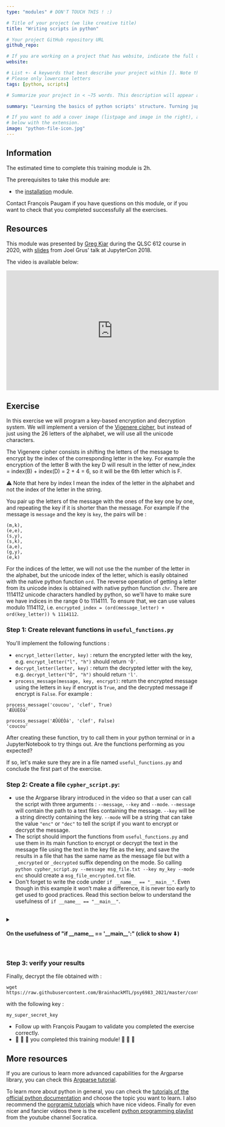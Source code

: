 ```yaml
---
type: "modules" # DON'T TOUCH THIS ! :)

# Title of your project (we like creative title)
title: "Writing scripts in python"

# Your project GitHub repository URL
github_repo:

# If you are working on a project that has website, indicate the full url including "https://" below or leave it empty.
website:

# List +- 4 keywords that best describe your project within []. Note that the project summary also involves a number of key words. Those are listed on top of the [github repository](https://github.com/PSY6983-2021/project_template), click `manage topics`.
# Please only lowercase letters
tags: [python, scripts]

# Summarize your project in < ~75 words. This description will appear at the top of your page and on the list page with other projects..

summary: "Learning the basics of python scripts' structure. Turning jupyter notebooks into scripts that can be run from anywhere. Introduction to the argument parser."

# If you want to add a cover image (listpage and image in the right), add it to your directory and indicate the name
# below with the extension.
image: "python-file-icon.jpg"
---
```

<!-- This is an html comment and this won't appear in the rendered page. You are now editing the "content" area, the core of your description. Everything that you can do in markdown is allowed below. We added a couple of comments to guide your through documenting your progress. -->

## Information

The estimated time to complete this training module is 2h.

The prerequisites to take this module are:
 * the [installation](/modules/installation) module.

Contact François Paugam if you have questions on this module, or if you want to check that you completed successfully all the exercises.

## Resources
This module was presented by [Greg Kiar](https://github.com/gkiar) during the QLSC 612 course in 2020, with [slides](https://docs.google.com/presentation/d/1n2RlMdmv1p25Xy5thJUhkKGvjtV-dkAIsUXP-AL4ffI/edit#slide=id.g362da58057_0_1) from Joel Grus' talk at JupyterCon 2018.

The video is available below:
<iframe width="560" height="315" src="https://www.youtube.com/embed/zpOQENxs1G4" title="YouTube video player" frameborder="0" allow="accelerometer; autoplay; clipboard-write; encrypted-media; gyroscope; picture-in-picture" allowfullscreen></iframe>


## Exercise

In this exercise we will program a key-based encryption and decryption system. We will implement a version of the [Vigenere cipher](https://en.wikipedia.org/wiki/Vigen%C3%A8re_cipher), but instead of just using the 26 letters of the alphabet, we will use all the unicode characters.

The Vigenere cipher consists in shifting the letters of the message to encrypt by the index of the corresponding letter in the key. For example the encryption of the letter B with the key D will result in the letter of new_index = index(B) + index(D) = 2 + 4 = 6, so it will be the 6th letter which is F.

:warning: Note that here by index I mean the index of the letter in the alphabet and not the index of the letter in the string.


You pair up the letters of the message with the ones of the key one by one, and repeating the key if it is shorter than the message. For example if the message is `message` and the key is `key`, the pairs will be :
```
(m,k),
(e,e),
(s,y),
(s,k),
(a,e),
(g,y),
(e,k)
```

For the indices of the letter, we will not use the the number of the letter in the alphabet, but the unicode index of the letter, which is easily obtained with the native python function `ord`. The reverse operation of getting a letter from its unicode index is obtained with native python function `chr`. There are 1114112 unicode characters handled by python, so we'll have to make sure we have indices in the range 0 to 1114111. To ensure that, we can use values modulo 1114112, i.e. `encrypted_index = (ord(message_letter) + ord(key_letter)) % 1114112`.

### Step 1: Create relevant functions in `useful_functions.py`

  You'll implement the following functions :
  * `encrypt_letter(letter, key)` : return the encrypted letter with the key, e.g. `encrypt_letter("l", "h")` should return `'Ô'`.
  * `decrypt_letter(letter, key)` : return the decrypted letter with the key, e.g. `decrypt_letter("Ô", "h")` should return `'l'`.
  * `process_message(message, key, encrypt)`: return the encrypted message using the letters in `key` if encrypt is `True`, and the decrypted message if encrypt is `False`. For example :
```
process_message('coucou', 'clef', True)
'ÆÛÚÉÒá'

process_message('ÆÛÚÉÒá', 'clef', False)
'coucou'
```

After creating these function, try to call them in your python terminal or in a JupyterNotebook to try things out.
Are the functions performing as you expected?

If so, let's make sure they are in a file named `useful_functions.py` and conclude the first part of the exercise.

### Step 2: Create a file `cypher_script.py`:

* use the Argparse library introduced in the video so that a user can call the script with three arguments : `--message`, `--key` and `--mode`. `--message` will contain the path to a text files containing the message. `--key` will be a string directly containing the key. `--mode` will be a string that can take the value `"enc"` or `"dec"` to tell the script if you want to encrypt or decrypt the message.
* The script should import the functions from `useful_functions.py` and use them in its main function to encrypt or decrypt the text in the message file using the text in the key file as the key, and save the results in a file that has the same name as the message file but with a `_encrypted` or `_decrypted` suffix depending on the mode. So calling `python cypher_script.py --message msg_file.txt --key my_key --mode enc` should create a `msg_file_encrypted.txt` file.
* Don't forget to write the code under `if __name__ == "__main__"`. Even though in this example it won’t make a difference, it is never too early to get used to good practices. Read this section below to understand the usefulness of `if __name__ == "__main__"`.

<br/>

<details>

<summary> <h4> On the usefulness of "if __name__ == '__main__':" (click to show &#11015) <h4/></summary>

It is not obvious why you should put the `if __name__ == "__main__":` line in your script. Indeed in a lot of cases, putting it or not won't change anything to how your code runs. But in specific settings with multiple scripts importing from each pother, not putting it in can quickly lead to a nightmare.
To give you an insight of how and why it is useful, here is an example (if you don't want to read or if you want complementary explanations, here is [a nice youtube video](https://www.youtube.com/watch?v=g_wlZ9IhbTs) about it).

Suppose you have a script to fit a Ridge model on provided data, judiciously named `fit_Ridge.py`, which looks like this :
```
#!/usr/bin/env python
import argparse
import pickle  # pickle is a librairie to save and load python objects.
import numpy as np
from sklearn.linear_model import Ridge

def fit_Ridge_model(X, Y):
    model = Ridge()
    model.fit(X, Y)
    return model

parser = argparse.ArgumentParser()
parser.add_argument("--X_data_path", type=str)
parser.add_argument("--Y_data_path", type=str)
parser.add_argument("--output_path", type=str)
args = parser.parse_args()

X = np.load(args.X_data_path)
Y = np.load(args.Y_data_path)
model = fit_Ridge_model(X, Y)
pickle.dump(model, open(args.output_path, 'wb'))
```
This script allows the user to provide the paths to two numpy files as data to fit a Ridge model, and to save the model to the provided path with a command like :
```
python fit_Ridge.py --X_data_path data_folder/X.npy --Y_data_path data_folder/Y.npy --output_path models/Ridge.pk
```
There is no `if __name__ == "__main__":` to be seen but, used on its own, the script works fine.

But later, you write an other script `compare_to_Lasso.py` that compare Ridge and Lasso models on the same data, so you need to fit a Ridge model again. Eager to apply the good practices of programming, you judiciously decide not to duplicate the code for fitting a ridge model, but to import the `fit_Ridge_model` function from the `fit_Ridge.py`. Thus your second script looks like that :
```
#!/usr/bin/env python
import numpy as np
import argparse
from sklearn.linear_model import Lasso
from fit_Ridge import fit_Ridge_model

parser = argparse.ArgumentParser()
parser.add_argument("--X_data_path", type=str)
parser.add_argument("--Y_data_path", type=str)
args = parser.parse_args()

X = np.load(args.X_data_path)
Y = np.load(args.Y_data_path)

ridge_model = fit_Ridge_model(X, Y)
lasso_model = Lasso()
lasso_model.fit(X, Y)

ridge_score = ridge_model.score(X, Y)
lasso_score = lasso_model.score(X, Y)

if Ridge_score > lasso_score:
    print("Ridge model is better.")
else:
    print("Lasso model is better.")
```

It seems fine but here when you try to call
```
python compare_to_Lasso.py --X_data_path data_folder/x.npy --Y_data_path data_folder/Y.npy
```
you get an error :
```
Traceback (most recent call last):
  File "compare_lasso_ridge.py", line 5, in <module>
    from fit_Ridge import fit_Ridge_model
  File "/Users/francois/scratch/fit_Ridge.py", line 21, in <module>
    pickle.dump(model, open(args.output_path, 'wb'))
TypeError: expected str, bytes or os.PathLike object, not NoneType
```

The error shows that the script tried to save a model to the path `args.output_path`, which was not defined so it was set to None and raised a TypeError. But our `compare_to_Lasso.py` script never tries to save a model ! Indeed looking at the other lines of the error message, we see that it comes from the import. In fact what happens is that when we try to import the `fit_Ridge_model` function from the `fit_Ridge.py` file, python will read the entire file and execute everything that is written in it, so it will try to fit a Ridge model and to save it. But we don't want python to execute everything, we just want it to read the definition of the `fit_Ridge_model` function. That is why here we absolutely need the `if __name__ == "__main__":`, so we modify the `fit_Ridge.py` script like that :
```
#!/usr/bin/env python
import argparse
import pickle  # pickle is a librairie to save and load python objects.
import numpy as np
from sklearn.linear_model import Ridge

def fit_Ridge_model(X, Y):
    model = Ridge()
    model.fit(X, Y)
    return model

if __name__ == "__main__":
    parser = argparse.ArgumentParser()
    parser.add_argument("--X_data_path", type=str)
    parser.add_argument("--Y_data_path", type=str)
    parser.add_argument("--output_path", type=str)
    args = parser.parse_args()

    X = np.load(args.X_data_path)
    Y = np.load(args.Y_data_path)
    model = fit_Ridge_model(X, Y)
    pickle.dump(model, open(args.output_path, 'wb'))
```
Now when importing from this script, python will read the definition of the function, but after that it will not execute the rest, since during the import the variable `__name__` is not set to `"__main__"` but to `"fit_Ridge"`.

In the end using `if __name__ == "__main__":` is the only way to safely import functions from our script, and since you never know for sure that you won't have to import something from a script in the future, putting it in all of your script by default is not a bad idea.

</details>
<br>


### Step 3: verify your results

Finally, decrypt the file obtained with :
```
wget https://raw.githubusercontent.com/BrainhackMTL/psy6983_2021/master/content/en/modules/python_scripts/message_encrypted.txt
```
with the following key :
```
my_super_secret_key
```

 * Follow up with François Paugam to validate you completed the exercise correctly.
 * :tada: :tada: :tada: you completed this training module! :tada: :tada: :tada:


## More resources

If you are curious to learn more advanced capabilities for the Argparse library, you can check this [Argparse tutorial](https://docs.python.org/3/howto/argparse.html).

To learn more about python in general, you can check the [tutorials of the official python documentation](https://docs.python.org/3/tutorial/) and choose the topic you want to learn. I also recommend the [porgramiz tutorials](https://www.programiz.com/python-programming) which have nice videos. Finally for even nicer and fancier videos there is the excellent [python programming playlist](https://www.youtube.com/playlist?list=PLi01XoE8jYohWFPpC17Z-wWhPOSuh8Er-) from the youtube channel Socratica.
